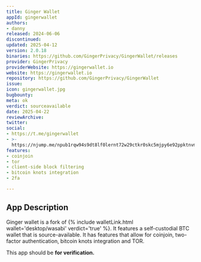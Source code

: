 ```yaml
---
title: Ginger Wallet
appId: gingerwallet
authors:
- danny
released: 2024-06-06
discontinued: 
updated: 2025-04-12
version: 2.0.18
binaries: https://github.com/GingerPrivacy/GingerWallet/releases
provider: GingerPrivacy
providerWebsite: https://gingerwallet.io
website: https://gingerwallet.io
repository: https://github.com/GingerPrivacy/GingerWallet
issue: 
icon: gingerwallet.jpg
bugbounty: 
meta: ok
verdict: sourceavailable
date: 2025-04-22
reviewArchive: 
twitter: 
social:
- https://t.me/gingerwallet
- >-
  https://njump.me/npub1rqw94s9dt8lf0lernt72w29ctkr0skc5mjpy6e92ppktnvms0kwq540l8l
features:
- coinjoin
- tor
- client-side block filtering
- bitcoin knots integration
- 2fa

---
```


## App Description

Ginger wallet is a fork of {% include walletLink.html wallet='desktop/wasabi' verdict='true' %}. It features a self-custodial BTC wallet that is source-available. It has features that allow for coinjoin, two-factor authentication, bitcoin knots integration and TOR. 

This app should be **for verification.**